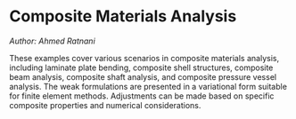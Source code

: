 # Composite Materials Analysis
*Author: Ahmed Ratnani*

These examples cover various scenarios in composite materials analysis, including laminate plate bending, composite shell structures, composite beam analysis, composite shaft analysis, and composite pressure vessel analysis. The weak formulations are presented in a variational form suitable for finite element methods. Adjustments can be made based on specific composite properties and numerical considerations.
